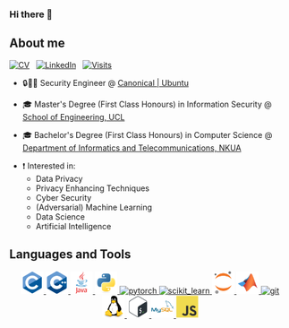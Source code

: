 ### Hi there 👋


## About me


[![CV][8_icon]][6]
&nbsp;
[![LinkedIn][4_icon2]][4]
&nbsp;
[![Visits](https://komarev.com/ghpvc/?username=nikosgalanis&logo=GitHub&label=github%20visits&color=336699&logoColor=white&style=flat-square)](https://github.com/nikosgalanis/)
<!-- <br> -->


[4_icon2]: https://img.shields.io/badge/LinkedIn-0077B5?style=for-the-badge-m&logo=linkedin&logoColor=black
[8_icon]: https://img.shields.io/badge/Resumé-4285F4?style=for-the-badge-m&logo=google-drive&logoColor=black
<!-- Please don't remove this: Grab your social icons from https://github.com/carlsednaoui/gitsocial -->


[4]: https://www.linkedin.com/in/nikos-galanis/
[6]: ./CV.pdf
<div>

- 🔒👨‍💻 Security Engineer @ <a href="https://canonical.com/"> Canonical | Ubuntu</a>

- 🎓 Master's Degree (First Class Honours) in Information Security @ <a href="https://www.ucl.ac.uk"> School of Engineering, UCL</a>

- 🎓 Bachelor's Degree (First Class Honours) in Computer Science @ <a href="https://www.di.uoa.gr/en">Department of Informatics and Telecommunications, NKUA</a>

</div>

<div>

- ❗ Interested in:
  - Data Privacy
  - Privacy Enhancing Techniques
  - Cyber Security
  - (Adversarial) Machine Learning
  - Data Science 
  - Artificial Intelligence
</div>

## Languages and Tools

<p align="center">
  <a href="https://www.cprogramming.com/" target="_blank">
    <img src="https://raw.githubusercontent.com/devicons/devicon/master/icons/c/c-original.svg" alt="c" width="40" height="40"/>
  </a>
  <a href="https://www.cprogramming.com/" target="_blank">
    <img src="https://raw.githubusercontent.com/devicons/devicon/master/icons/cplusplus/cplusplus-original.svg" alt="cplusplus" width="40" height="40"/>
  </a>
  <a href="https://www.java.com/en/" target="_blank">
    <img src="https://raw.githubusercontent.com/devicons/devicon/master/icons/java/java-original-wordmark.svg " alt="java" width="40" height="40"/>
  </a>
  <a href="https://www.python.org" target="_blank">
    <img src="https://raw.githubusercontent.com/devicons/devicon/master/icons/python/python-original.svg" alt="python" width="40" height="40"/>
  </a>
  <a href="https://pytorch.org/" target="_blank">
    <img src="https://www.vectorlogo.zone/logos/pytorch/pytorch-icon.svg" alt="pytorch" width="40" height="40"/>
  </a>
  <a href="https://scikit-learn.org/" target="_blank">
    <img src="https://upload.wikimedia.org/wikipedia/commons/0/05/Scikit_learn_logo_small.svg" alt="scikit_learn" width="40" height="40"/>
  </a>
  <a href="https://jupyter.org/" target="_blank">
    <img src="https://raw.githubusercontent.com/devicons/devicon/master/icons/jupyter/jupyter-original.svg" alt="jupyter" width="40" height="40"/>
  </a>
  <a href="https://www.mathworks.com/" target="_blank">
    <img src="https://raw.githubusercontent.com/devicons/devicon/master/icons/matlab/matlab-original.svg" alt="matlab" width="40" height="40"/>
  </a>
 <a href="https://git-scm.com/" target="_blank">
    <img src="https://www.vectorlogo.zone/logos/git-scm/git-scm-icon.svg" alt="git" width="40" height="40"/>
  </a>
  <a href="https://www.linux.org/" target="_blank">
    <img src="https://raw.githubusercontent.com/devicons/devicon/master/icons/linux/linux-original.svg" alt="linux" width="40" height="40"/>
  </a>
  <a href="https://www.gnu.org/software/bash/" target="_blank">
    <img src="https://raw.githubusercontent.com/devicons/devicon/master/icons/bash/bash-original.svg" alt="bash" width="40" height="40"/>
  </a>
  <a href="https://www.mysql.com/" target="_blank">
    <img src="https://raw.githubusercontent.com/devicons/devicon/master/icons/mysql/mysql-original-wordmark.svg" alt="mysql" width="40" height="40"/>
  </a>
  <a href="https://www.javascript.com/" target="_blank">
    <img src="https://raw.githubusercontent.com/devicons/devicon/master/icons/javascript/javascript-original.svg" alt="javascript" width="40" height="40"/>
  </a>
</p>
